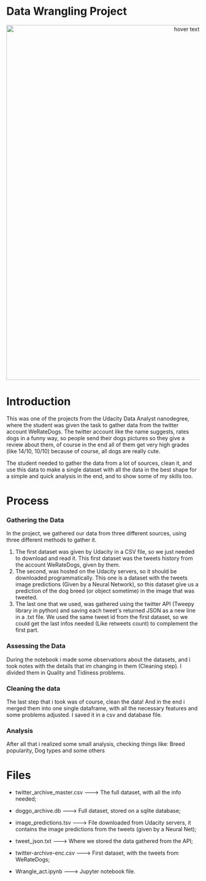 # Data Wrangling Project

<p align="center">
  <img src="https://camo.githubusercontent.com/95e20f5a43f022791ea4580765c3b2bb5d0583525d4c635e68caa12bbf03f212/68747470733a2f2f64313768323774366835313561352e636c6f756466726f6e742e6e65742f746f706865722f323031372f4f63746f6265722f35396464333738665f646f672d72617465732d736f6369616c2f646f672d72617465732d736f6369616c2e6a7067" width="925" title="hover text">
</p>

# Introduction
 This was one of the projects from the Udacity Data Analyst nanodegree, where the student was given the task to gather data from the twitter account WeRateDogs. The twitter account like the name suggests, rates dogs in a funny way, so people send their dogs pictures so they give a review about them, of course in the end all of them get very high grades (like 14/10, 10/10) because of course, all dogs are really cute.

 The student needed to gather the data from a lot of sources, clean it, and use this data to make a single dataset with all the data in the best shape for a simple and quick analysis in the end, and to show some of my skills too.

# Process
### Gathering the Data
In the project, we gathered our data from three different sources, using three different methods to gather it.
1. The first dataset was given by Udacity in a CSV file, so we just needed to download and read it. This first dataset was the tweets history from the account WeRateDogs, given by them.
2. The second, was hosted on the Udacity servers, so it should be downloaded programmatically. This one is a dataset with the tweets image predictions (Given by a Neural Network), so this dataset give us a prediction of the dog breed (or object sometime) in the image that was tweeted.
3. The last one that we used, was gathered using the twitter API (Tweepy library in python) and saving each tweet's returned JSON as a new line in a .txt file. We used the same tweet id from the first dataset, so we could get the last infos needed (Like retweets count) to complement the first part.

### Assessing the Data
During the notebook i made some observations about the datasets, and i took notes with the details that im changing in them (Cleaning step). I divided them in Quality and Tidiness problems.

### Cleaning the data
The last step that i took was of course, clean the data! And in the end i merged them into one single dataframe, with all the necessary features and some problems adjusted.
I saved it in a csv and database file.

### Analysis
After all that i realized some small analysis, checking things like: Breed popularity, Dog types and some others

# Files
* twitter_archive_master.csv ---> The full dataset, with all the info needed;

* doggo_archive.db ---> Full dataset, stored on a sqlite database;

* image_predictions.tsv ---> File downloaded from Udacity servers, it contains the image predictions from the tweets (given by a Neural Net);
 
* tweet_json.txt ---> Where we stored the data gathered from the API;

* twitter-archive-enc.csv ---> First dataset, with the tweets from WeRateDogs;
 
* Wrangle_act.ipynb ---> Jupyter notebook file.
